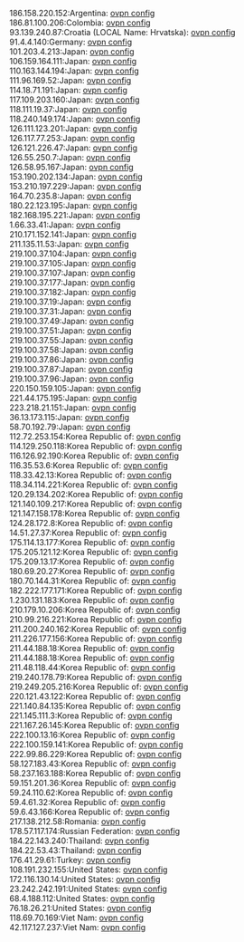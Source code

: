 186.158.220.152:Argentina: [ovpn config](vpn/186_158_220_152.ovpn)  
186.81.100.206:Colombia: [ovpn config](vpn/186_81_100_206.ovpn)  
93.139.240.87:Croatia (LOCAL Name: Hrvatska): [ovpn config](vpn/93_139_240_87.ovpn)  
91.4.4.140:Germany: [ovpn config](vpn/91_4_4_140.ovpn)  
101.203.4.213:Japan: [ovpn config](vpn/101_203_4_213.ovpn)  
106.159.164.111:Japan: [ovpn config](vpn/106_159_164_111.ovpn)  
110.163.144.194:Japan: [ovpn config](vpn/110_163_144_194.ovpn)  
111.96.169.52:Japan: [ovpn config](vpn/111_96_169_52.ovpn)  
114.18.71.191:Japan: [ovpn config](vpn/114_18_71_191.ovpn)  
117.109.203.160:Japan: [ovpn config](vpn/117_109_203_160.ovpn)  
118.111.19.37:Japan: [ovpn config](vpn/118_111_19_37.ovpn)  
118.240.149.174:Japan: [ovpn config](vpn/118_240_149_174.ovpn)  
126.111.123.201:Japan: [ovpn config](vpn/126_111_123_201.ovpn)  
126.117.77.253:Japan: [ovpn config](vpn/126_117_77_253.ovpn)  
126.121.226.47:Japan: [ovpn config](vpn/126_121_226_47.ovpn)  
126.55.250.7:Japan: [ovpn config](vpn/126_55_250_7.ovpn)  
126.58.95.167:Japan: [ovpn config](vpn/126_58_95_167.ovpn)  
153.190.202.134:Japan: [ovpn config](vpn/153_190_202_134.ovpn)  
153.210.197.229:Japan: [ovpn config](vpn/153_210_197_229.ovpn)  
164.70.235.8:Japan: [ovpn config](vpn/164_70_235_8.ovpn)  
180.22.123.195:Japan: [ovpn config](vpn/180_22_123_195.ovpn)  
182.168.195.221:Japan: [ovpn config](vpn/182_168_195_221.ovpn)  
1.66.33.41:Japan: [ovpn config](vpn/1_66_33_41.ovpn)  
210.171.152.141:Japan: [ovpn config](vpn/210_171_152_141.ovpn)  
211.135.11.53:Japan: [ovpn config](vpn/211_135_11_53.ovpn)  
219.100.37.104:Japan: [ovpn config](vpn/219_100_37_104.ovpn)  
219.100.37.105:Japan: [ovpn config](vpn/219_100_37_105.ovpn)  
219.100.37.107:Japan: [ovpn config](vpn/219_100_37_107.ovpn)  
219.100.37.177:Japan: [ovpn config](vpn/219_100_37_177.ovpn)  
219.100.37.182:Japan: [ovpn config](vpn/219_100_37_182.ovpn)  
219.100.37.19:Japan: [ovpn config](vpn/219_100_37_19.ovpn)  
219.100.37.31:Japan: [ovpn config](vpn/219_100_37_31.ovpn)  
219.100.37.49:Japan: [ovpn config](vpn/219_100_37_49.ovpn)  
219.100.37.51:Japan: [ovpn config](vpn/219_100_37_51.ovpn)  
219.100.37.55:Japan: [ovpn config](vpn/219_100_37_55.ovpn)  
219.100.37.58:Japan: [ovpn config](vpn/219_100_37_58.ovpn)  
219.100.37.86:Japan: [ovpn config](vpn/219_100_37_86.ovpn)  
219.100.37.87:Japan: [ovpn config](vpn/219_100_37_87.ovpn)  
219.100.37.96:Japan: [ovpn config](vpn/219_100_37_96.ovpn)  
220.150.159.105:Japan: [ovpn config](vpn/220_150_159_105.ovpn)  
221.44.175.195:Japan: [ovpn config](vpn/221_44_175_195.ovpn)  
223.218.21.151:Japan: [ovpn config](vpn/223_218_21_151.ovpn)  
36.13.173.115:Japan: [ovpn config](vpn/36_13_173_115.ovpn)  
58.70.192.79:Japan: [ovpn config](vpn/58_70_192_79.ovpn)  
112.72.253.154:Korea Republic of: [ovpn config](vpn/112_72_253_154.ovpn)  
114.129.250.118:Korea Republic of: [ovpn config](vpn/114_129_250_118.ovpn)  
116.126.92.190:Korea Republic of: [ovpn config](vpn/116_126_92_190.ovpn)  
116.35.53.6:Korea Republic of: [ovpn config](vpn/116_35_53_6.ovpn)  
118.33.42.13:Korea Republic of: [ovpn config](vpn/118_33_42_13.ovpn)  
118.34.114.221:Korea Republic of: [ovpn config](vpn/118_34_114_221.ovpn)  
120.29.134.202:Korea Republic of: [ovpn config](vpn/120_29_134_202.ovpn)  
121.140.109.217:Korea Republic of: [ovpn config](vpn/121_140_109_217.ovpn)  
121.147.158.178:Korea Republic of: [ovpn config](vpn/121_147_158_178.ovpn)  
124.28.172.8:Korea Republic of: [ovpn config](vpn/124_28_172_8.ovpn)  
14.51.27.37:Korea Republic of: [ovpn config](vpn/14_51_27_37.ovpn)  
175.114.13.177:Korea Republic of: [ovpn config](vpn/175_114_13_177.ovpn)  
175.205.121.12:Korea Republic of: [ovpn config](vpn/175_205_121_12.ovpn)  
175.209.13.17:Korea Republic of: [ovpn config](vpn/175_209_13_17.ovpn)  
180.69.20.27:Korea Republic of: [ovpn config](vpn/180_69_20_27.ovpn)  
180.70.144.31:Korea Republic of: [ovpn config](vpn/180_70_144_31.ovpn)  
182.222.177.171:Korea Republic of: [ovpn config](vpn/182_222_177_171.ovpn)  
1.230.131.183:Korea Republic of: [ovpn config](vpn/1_230_131_183.ovpn)  
210.179.10.206:Korea Republic of: [ovpn config](vpn/210_179_10_206.ovpn)  
210.99.216.221:Korea Republic of: [ovpn config](vpn/210_99_216_221.ovpn)  
211.200.240.162:Korea Republic of: [ovpn config](vpn/211_200_240_162.ovpn)  
211.226.177.156:Korea Republic of: [ovpn config](vpn/211_226_177_156.ovpn)  
211.44.188.18:Korea Republic of: [ovpn config](vpn/211_44_188_18.ovpn)  
211.44.188.18:Korea Republic of: [ovpn config](vpn/211_44_188_18.ovpn)  
211.48.118.44:Korea Republic of: [ovpn config](vpn/211_48_118_44.ovpn)  
219.240.178.79:Korea Republic of: [ovpn config](vpn/219_240_178_79.ovpn)  
219.249.205.216:Korea Republic of: [ovpn config](vpn/219_249_205_216.ovpn)  
220.121.43.122:Korea Republic of: [ovpn config](vpn/220_121_43_122.ovpn)  
221.140.84.135:Korea Republic of: [ovpn config](vpn/221_140_84_135.ovpn)  
221.145.111.3:Korea Republic of: [ovpn config](vpn/221_145_111_3.ovpn)  
221.167.26.145:Korea Republic of: [ovpn config](vpn/221_167_26_145.ovpn)  
222.100.13.16:Korea Republic of: [ovpn config](vpn/222_100_13_16.ovpn)  
222.100.159.141:Korea Republic of: [ovpn config](vpn/222_100_159_141.ovpn)  
222.99.86.229:Korea Republic of: [ovpn config](vpn/222_99_86_229.ovpn)  
58.127.183.43:Korea Republic of: [ovpn config](vpn/58_127_183_43.ovpn)  
58.237.163.188:Korea Republic of: [ovpn config](vpn/58_237_163_188.ovpn)  
59.151.201.36:Korea Republic of: [ovpn config](vpn/59_151_201_36.ovpn)  
59.24.110.62:Korea Republic of: [ovpn config](vpn/59_24_110_62.ovpn)  
59.4.61.32:Korea Republic of: [ovpn config](vpn/59_4_61_32.ovpn)  
59.6.43.166:Korea Republic of: [ovpn config](vpn/59_6_43_166.ovpn)  
217.138.212.58:Romania: [ovpn config](vpn/217_138_212_58.ovpn)  
178.57.117.174:Russian Federation: [ovpn config](vpn/178_57_117_174.ovpn)  
184.22.143.240:Thailand: [ovpn config](vpn/184_22_143_240.ovpn)  
184.22.53.43:Thailand: [ovpn config](vpn/184_22_53_43.ovpn)  
176.41.29.61:Turkey: [ovpn config](vpn/176_41_29_61.ovpn)  
108.191.232.155:United States: [ovpn config](vpn/108_191_232_155.ovpn)  
172.116.130.14:United States: [ovpn config](vpn/172_116_130_14.ovpn)  
23.242.242.191:United States: [ovpn config](vpn/23_242_242_191.ovpn)  
68.4.188.112:United States: [ovpn config](vpn/68_4_188_112.ovpn)  
76.18.26.21:United States: [ovpn config](vpn/76_18_26_21.ovpn)  
118.69.70.169:Viet Nam: [ovpn config](vpn/118_69_70_169.ovpn)  
42.117.127.237:Viet Nam: [ovpn config](vpn/42_117_127_237.ovpn)  
